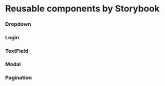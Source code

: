 # Reusable components by Storybook

### Dropdown

### Login

### TextField

### Modal

### Pagination

